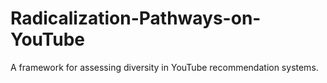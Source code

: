 # Radicalization-Pathways-on-YouTube
A framework for assessing diversity in YouTube recommendation systems.

